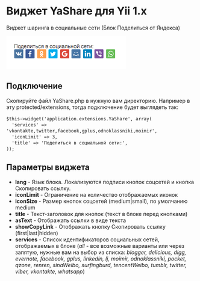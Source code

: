 # Виджет YaShare для Yii 1.x
Виджет шаринга в социальные сети (Блок Поделиться от Яндекса)

<img src="yii-yashare.png" />

## Подключение
Скопируйте файл YaShare.php в нужную вам директорию. Например в эту protected/extensions, тогда подключение будет выглядеть так:

```
$this->widget('application.extensions.YaShare', array(
  'services' => 'vkontakte,twitter,facebook,gplus,odnoklassniki,moimir',
  'iconLimit' => 3,
  'title' => 'Поделиться в социальной сети:',
));
```

## Параметры виджета
* **lang** - Язык блока. Локализуются подписи кнопок соцсетей и кнопка Скопировать ссылку.
* **iconLimit** - Ограничение на количество отображаемых иконок
* **iconSize** - Размер кнопок соцсетей (medium|small), по умолчанию medium
* **title** - Текст-заголовок для кнопок (текст в блоке перед кнопками)
* **asText** - Отображать ссылки в виде текста
* **showCopyLink** - Отображать кнопку Скопировать ссылку (first|last|hidden)
* **services** - Список идентификаторов социальных сетей, отображаемых в блоке (*all* - все возможные варианты или через запятую, нужные вам на выбор из списка: *blogger, delicious, digg, evernote, facebook, gplus, linkedin, lj, moimir, odnoklassniki, pocket, qzone, renren, sinaWeibo, surfingburd, tencentWeibo, tumblr, twitter, viber, vkontakte, whatsapp*)


